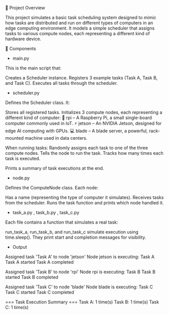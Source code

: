 🧾 Project Overview

This project simulates a basic task scheduling system designed to mimic how tasks are distributed and run on different types of computers in an edge computing environment. It models a simple scheduler that assigns tasks to various compute nodes, each representing a different kind of hardware device.


🧱 Components



- main.py

This is the main script that:

Creates a Scheduler instance.
Registers 3 example tasks (Task A, Task B, and Task C).
Executes all tasks through the scheduler.



- scheduler.py

Defines the Scheduler class. 
It:

Stores all registered tasks.
Initializes 3 compute nodes, each representing a different kind of computer:
🧠 rpi – A Raspberry Pi, a small single-board computer commonly used in IoT.
⚡ jetson – An NVIDIA Jetson, designed for edge AI computing with GPUs.
💻 blade – A blade server, a powerful, rack-mounted machine used in data centers.

When running tasks:
Randomly assigns each task to one of the three compute nodes.
Tells the node to run the task.
Tracks how many times each task is executed.

Prints a summary of task executions at the end.



- node.py

Defines the ComputeNode class. Each node:



Has a name (representing the type of computer it simulates).
Receives tasks from the scheduler.
Runs the task function and prints which node handled it.



- task_a.py , task_b.py , task_c.py

Each file contains a function that simulates a real task:

run_task_a, run_task_b, and run_task_c simulate execution using time.sleep().
They print start and completion messages for visibility.


- Output 

Assigned task 'Task A' to node 'jetson'
Node jetson is executing: Task A
Task A started
Task A completed

Assigned task 'Task B' to node 'rpi'
Node rpi is executing: Task B
Task B started
Task B completed

Assigned task 'Task C' to node 'blade'
Node blade is executing: Task C
Task C started
Task C completed

=== Task Execution Summary ===
Task A: 1 time(s)
Task B: 1 time(s)
Task C: 1 time(s)